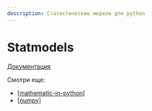 ```yaml
---
description: Статистические модели для python
---
```

# Statmodels

[Документация](https://www.statsmodels.org/stable/index.html)

Смотри еще:

- [[mathematic-in-python]]
- [[numpy]]

[//begin]: # "Autogenerated link references for markdown compatibility"
[mathematic-in-python]: mathematic-in-python "Mathematic in python"
[numpy]: numpy "Numpy"
[//end]: # "Autogenerated link references"